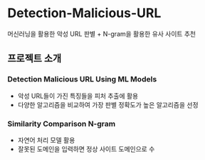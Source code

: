 # Detection-Malicious-URL
머신러닝을 활용한 악성 URL 판별 + N-gram을 활용한 유사 사이트 추천

## 프로젝트 소개
### Detection Malicious URL Using ML Models
- 악성 URL들이 가진 특징들을 피처 추출에 활용
- 다양한 알고리즘을 비교하여 가장 판별 정확도가 높은 알고리즘을 선정

### Similarity Comparison N-gram
- 자연어 처리 모델 활용
- 잘못된 도메인을 입력하면 정상 사이트 도메인으로 수
